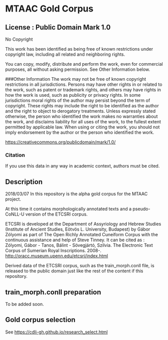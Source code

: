 # MTAAC Gold Corpus

## License : Public Domain Mark 1.0
No Copyright

This work has been identified as being free of known restrictions under copyright law, including all related and neighboring rights.

You can copy, modify, distribute and perform the work, even for commercial purposes, all without asking permission. See Other Information below.

###Other Information
The work may not be free of known copyright restrictions in all jurisdictions.
Persons may have other rights in or related to the work, such as patent or trademark rights, and others may have rights in how the work is used, such as publicity or privacy rights.
In some jurisdictions moral rights of the author may persist beyond the term of copyright. These rights may include the right to be identified as the author and the right to object to derogatory treatments.
Unless expressly stated otherwise, the person who identified the work makes no warranties about the work, and disclaims liability for all uses of the work, to the fullest extent permitted by applicable law.
When using or citing the work, you should not imply endorsement by the author or the person who identified the work.

https://creativecommons.org/publicdomain/mark/1.0/


### Citation
If you use this data in any way in academic context, authors must be cited.

## Description
2018/03/07
In this repository is the alpha gold corpus for the MTAAC project.

At this time it contains morphologically annotated texts and a pseudo-CoNLL-U version of the ETCSRI corpus.

ETCSRI is developed at the Department of Assyriology and Hebrew Studies (Institute of Ancient Studies, Eötvös L. University, Budapest) by Gábor Zólyomi as part of The Open Richly Annotated Cuneiform Corpus with the continuous assistance and help of Steve Tinney. It can be cited as :
 Zólyomi, Gábor - Tanos, Bálint - Sövegjártó, Szilvia. The Electronic Text Corpus of Sumerian Royal Inscriptions. 2008-. http://oracc.museum.upenn.edu/etcsri/index.html

 Derived data of the ETCSRI corpus, such as the train_morph.conll file, is released to the public domain just like the rest of the content if this repository.

## train_morph.conll preparation
To be added soon.


## Gold corpus selection
See https://cdli-gh.github.io/research_select.html
